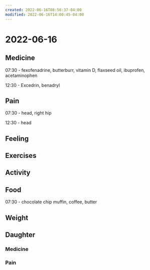 ```yaml
---
created: 2022-06-16T08:56:37-04:00
modified: 2022-06-16T14:00:45-04:00
---
```


# 2022-06-16

## Medicine

07:30 - fexofenadrine, butterburr, vitamin D, flaxseed oil, ibuprofen, acetaminophen 

12:30 - Excedrin, benadryl 


## Pain

07:30 - head, right hip

12:30 - head


## Feeling


## Exercises


## Activity


## Food

07:30 - chocolate chip muffin, coffee, butter 


## Weight

## Daughter

### Medicine


### Pain
